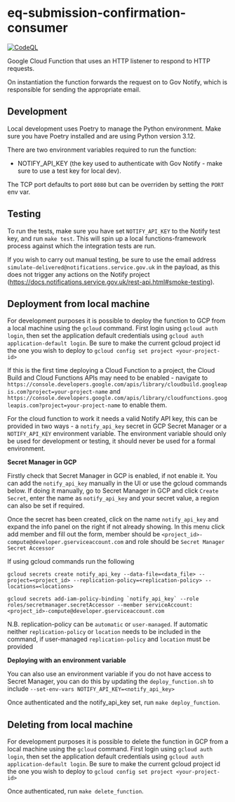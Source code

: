# eq-submission-confirmation-consumer

[![CodeQL](https://github.com/ONSdigital/eq-submission-confirmation-consumer/actions/workflows/codeql-analysis.yaml/badge.svg)](https://github.com/ONSdigital/eq-submission-confirmation-consumer/actions/workflows/codeql-analysis.yaml)

Google Cloud Function that uses an HTTP listener to respond to HTTP requests.

On instantiation the function forwards the request on to Gov Notify, which is responsible for sending the appropriate email.

## Development

Local development uses Poetry to manage the Python environment. Make sure you have Poetry installed and are using Python version 3.12.

There are two environment variables required to run the function:

- NOTIFY_API_KEY (the key used to authenticate with Gov Notify - make sure to use a test key for local dev).

The TCP port defaults to port `8080` but can be overriden by setting the `PORT` env var.

## Testing

To run the tests, make sure you have set `NOTIFY_API_KEY` to the Notify test key, and run `make test`. This will spin up a local functions-framework process against which the integration tests are run.

If you wish to carry out manual testing, be sure to use the email address `simulate-delivered@notifications.service.gov.uk` in the payload, as this does not trigger any actions on the Notify project (https://docs.notifications.service.gov.uk/rest-api.html#smoke-testing).

## Deployment from local machine

For development purposes it is possible to deploy the function to GCP from a local machine using the `gcloud` command. First login using `gcloud auth login`,  then set the application default credentials using `gcloud auth application-default login`. Be sure to make the current gcloud project id the one you wish to deploy to `gcloud config set project <your-project-id>`

If this is the first time deploying a Cloud Function to a project, the Cloud Build and Cloud Functions APIs may need to be enabled - navigate to `https://console.developers.google.com/apis/library/cloudbuild.googleapis.com?project=your-project-name` and `https://console.developers.google.com/apis/library/cloudfunctions.googleapis.com?project=your-project-name` to enable them.

For the cloud function to work it needs a valid Notify API key, this can be provided in two ways - a `notify_api_key` secret in GCP Secret Manager or a `NOTIFY_API_KEY` environment variable. The environment variable should only be used for development or testing, it should never be used for a formal environment.

**Secret Manager in GCP**

Firstly check that Secret Manager in GCP is enabled, if not enable it. You can add the `notify_api_key` manually in the UI or use the gcloud commands below. If doing it manually, go to Secret Manager in GCP and click `Create Secret`, enter the name as `notify_api_key` and your secret value, a region can also be set if required.

Once the secret has been created, click on the name `notify_api_key` and expand the info panel on the right if not already showing. In this menu click add member and fill out the form, member should be `<project_id>-compute@developer.gserviceaccount.com` and role should be `Secret Manager Secret Accessor`

If using gcloud commands run the following

```
gcloud secrets create notify_api_key --data-file=<data_file> --project=<project_id> --replication-policy=<replication-policy> --locations=<locations>

gcloud secrets add-iam-policy-binding `notify_api_key` --role roles/secretmanager.secretAccessor --member serviceAccount:<project_id>-compute@developer.gserviceaccount.com
```

N.B. replication-policy can be `automatic` or `user-managed`. If automatic neither `replication-policy` or `location` needs to be included in the command, if user-managed `replication-policy` and `location` must be provided

**Deploying with an environment variable**

You can also use an environment variable if you do not have access to Secret Manager, you can do this by updating the `deploy_function.sh` to include `--set-env-vars NOTIFY_API_KEY=<notify_api_key>`


Once authenticated and the notify_api_key set, run `make deploy_function`.


## Deleting from local machine

For development purposes it is possible to delete the function in GCP from a local machine using the `gcloud` command. First login using `gcloud auth login`, then set the application default credentials using `gcloud auth application-default login`. Be sure to make the current gcloud project id the one you wish to deploy to `gcloud config set project <your-project-id>`

Once authenticated, run `make delete_function`.
